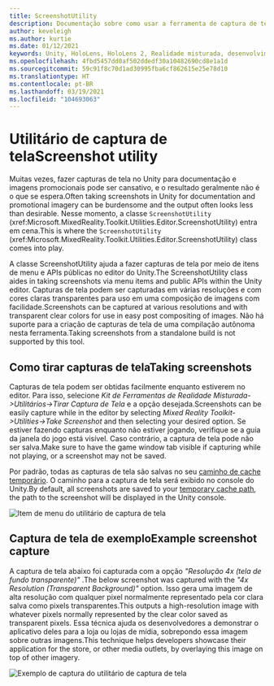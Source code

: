 ```yaml
---
title: ScreenshotUtility
description: Documentação sobre como usar a ferramenta de captura de tela no MRTK
author: keveleigh
ms.author: kurtie
ms.date: 01/12/2021
keywords: Unity, HoloLens, HoloLens 2, Realidade misturada, desenvolvimento, MRTK,
ms.openlocfilehash: 4fbd5457dd0af502ddedf30a10482690cd8e1a1d
ms.sourcegitcommit: 59c91f8c70d1ad30995fba6cf862615e25e78d10
ms.translationtype: HT
ms.contentlocale: pt-BR
ms.lasthandoff: 03/19/2021
ms.locfileid: "104693063"
---
```

# <a name="screenshot-utility"></a><span data-ttu-id="9031d-104">Utilitário de captura de tela</span><span class="sxs-lookup"><span data-stu-id="9031d-104">Screenshot utility</span></span>

<span data-ttu-id="9031d-105">Muitas vezes, fazer capturas de tela no Unity para documentação e imagens promocionais pode ser cansativo, e o resultado geralmente não é o que se espera.</span><span class="sxs-lookup"><span data-stu-id="9031d-105">Often taking screenshots in Unity for documentation and promotional imagery can be burdensome and the output often looks less than desirable.</span></span> <span data-ttu-id="9031d-106">Nesse momento, a classe `ScreenshotUtility` (xref:Microsoft.MixedReality.Toolkit.Utilities.Editor.ScreenshotUtility) entra em cena.</span><span class="sxs-lookup"><span data-stu-id="9031d-106">This is where the `ScreenshotUtility` (xref:Microsoft.MixedReality.Toolkit.Utilities.Editor.ScreenshotUtility) class comes into play.</span></span>

<span data-ttu-id="9031d-107">A classe ScreenshotUtility ajuda a fazer capturas de tela por meio de itens de menu e APIs públicas no editor do Unity.</span><span class="sxs-lookup"><span data-stu-id="9031d-107">The ScreenshotUtility class aides in taking screenshots via menu items and public APIs within the Unity editor.</span></span> <span data-ttu-id="9031d-108">Capturas de tela podem ser capturadas em várias resoluções e com cores claras transparentes para uso em uma composição de imagens com facilidade.</span><span class="sxs-lookup"><span data-stu-id="9031d-108">Screenshots can be captured at various resolutions and with transparent clear colors for use in easy post compositing of images.</span></span> <span data-ttu-id="9031d-109">Não há suporte para a criação de capturas de tela de uma compilação autônoma nesta ferramenta.</span><span class="sxs-lookup"><span data-stu-id="9031d-109">Taking screenshots from a standalone build is not supported by this tool.</span></span>

## <a name="taking-screenshots"></a><span data-ttu-id="9031d-110">Como tirar capturas de tela</span><span class="sxs-lookup"><span data-stu-id="9031d-110">Taking screenshots</span></span>

<span data-ttu-id="9031d-111">Capturas de tela podem ser obtidas facilmente enquanto estiverem no editor. Para isso, selecione *Kit de Ferramentas de Realidade Misturada->Utilitários->Tirar Captura de Tela* e a opção desejada.</span><span class="sxs-lookup"><span data-stu-id="9031d-111">Screenshots can be easily capture while in the editor by selecting *Mixed Reality Toolkit->Utilities->Take Screenshot* and then selecting your desired option.</span></span> <span data-ttu-id="9031d-112">Se estiver fazendo capturas enquanto não estiver jogando, verifique se a guia da janela do jogo está visível. Caso contrário, a captura de tela pode não ser salva.</span><span class="sxs-lookup"><span data-stu-id="9031d-112">Make sure to have the game window tab visible if capturing while not playing, or a screenshot may not be saved.</span></span>

<span data-ttu-id="9031d-113">Por padrão, todas as capturas de tela são salvas no seu [caminho de cache temporário](https://docs.unity3d.com/ScriptReference/Application-temporaryCachePath.html). O caminho para a captura de tela será exibido no console do Unity.</span><span class="sxs-lookup"><span data-stu-id="9031d-113">By default, all screenshots are saved to your [temporary cache path](https://docs.unity3d.com/ScriptReference/Application-temporaryCachePath.html), the path to the screenshot will be displayed in the Unity console.</span></span>

![Item de menu do utilitário de captura de tela](../images/screenshot-utility/MRTK_ScreenshotUtility_Menu_Item.png)

## <a name="example-screenshot-capture"></a><span data-ttu-id="9031d-115">Captura de tela de exemplo</span><span class="sxs-lookup"><span data-stu-id="9031d-115">Example screenshot capture</span></span>

<span data-ttu-id="9031d-116">A captura de tela abaixo foi capturada com a opção *"Resolução 4x (tela de fundo transparente)"* .</span><span class="sxs-lookup"><span data-stu-id="9031d-116">The below screenshot was captured with the *"4x Resolution (Transparent Background)"* option.</span></span> <span data-ttu-id="9031d-117">Isso gera uma imagem de alta resolução com qualquer pixel normalmente representado pela cor clara salva como pixels transparentes.</span><span class="sxs-lookup"><span data-stu-id="9031d-117">This outputs a high-resolution image with whatever pixels normally represented by the clear color saved as transparent pixels.</span></span> <span data-ttu-id="9031d-118">Essa técnica ajuda os desenvolvedores a demonstrar o aplicativo deles para a loja ou lojas de mídia, sobrepondo essa imagem sobre outras imagens.</span><span class="sxs-lookup"><span data-stu-id="9031d-118">This technique helps developers showcase their application for the store, or other media outlets, by overlaying this image on top of other imagery.</span></span>

![Exemplo de captura do utilitário de captura de tela](../images/screenshot-utility/MRTK_ScreenshotUtility_Example_Capture.png)
